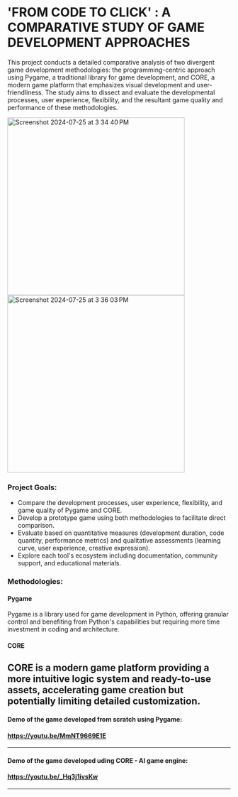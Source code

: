 # 'FROM CODE TO CLICK' : A COMPARATIVE STUDY OF GAME DEVELOPMENT APPROACHES

This project conducts a detailed comparative analysis of two divergent game development methodologies: the programming-centric approach using Pygame, a traditional library for game development, and CORE, a modern game platform that emphasizes visual development and user-friendliness. The study aims to dissect and evaluate the developmental processes, user experience, flexibility, and the resultant game quality and performance of these methodologies.


<img width="400" alt="Screenshot 2024-07-25 at 3 34 40 PM" src="https://github.com/user-attachments/assets/79efb7ca-6b96-4737-b9e1-eb4f90e86ff7">             <img width="400" alt="Screenshot 2024-07-25 at 3 36 03 PM" src="https://github.com/user-attachments/assets/0c674432-f538-4e32-aaf8-a8000c0a04fa">



### Project Goals:
- Compare the development processes, user experience, flexibility, and game quality of Pygame and CORE.
- Develop a prototype game using both methodologies to facilitate direct comparison.
- Evaluate based on quantitative measures (development duration, code quantity, performance metrics) and qualitative assessments (learning curve, user experience, creative expression).
- Explore each tool's ecosystem including documentation, community support, and educational materials.


### Methodologies:
#### Pygame

  Pygame is a library used for game development in Python, offering granular control and benefiting from Python's capabilities but requiring more time investment in coding and architecture.

#### CORE

  CORE is a modern game platform providing a more intuitive logic system and ready-to-use assets, accelerating game creation but potentially limiting detailed customization.
------------------------------------------------------------------------------------------------------------------------------

#### Demo of the game developed from scratch using Pygame: 
  #### https://youtu.be/MmNT9669E1E

------------------------------------------------------------------------------------------------------------------------------

#### Demo of the game developed uding CORE - AI game engine: 
  #### https://youtu.be/_Hq3j1ivsKw

------------------------------------------------------------------------------------------------------------------------------
